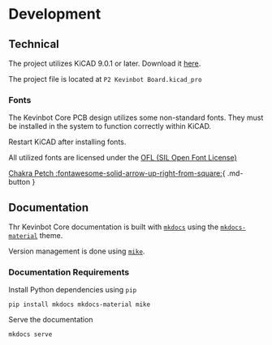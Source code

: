 # Development

## Technical

The project utilizes KiCAD 9.0.1 or later.
Download it [here](https://www.kicad.org/download/).

The project file is located at `P2 Kevinbot Board.kicad_pro`

### Fonts

The Kevinbot Core PCB design utilizes some non-standard fonts. They must be installed in the system to function correctly within KiCAD.

Restart KiCAD after installing fonts.

All utilized fonts are licensed under the [OFL (SIL Open Font License)](https://openfontlicense.org/)

[Chakra Petch :fontawesome-solid-arrow-up-right-from-square:](https://fonts.google.com/specimen/Chakra+Petch){ .md-button }

## Documentation

Thr Kevinbot Core documentation is built with [`mkdocs`](https://www.mkdocs.org/) using the [`mkdocs-material`](https://squidfunk.github.io/mkdocs-material/) theme. 

Version management is done using [`mike`](https://github.com/jimporter/mike).

### Documentation Requirements

Install Python dependencies using `pip`

```console
pip install mkdocs mkdocs-material mike
```

Serve the documentation

```console
mkdocs serve
```